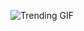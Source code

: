 
<!-- GIF_SECTION -->
![Trending GIF](https://media3.giphy.com/media/v1.Y2lkPThiYjIxNzcydG9mcjh2dGpxMHY0NGVmMTJkeHRjaHM1c2M4NWNveXh1OGdmb3RudyZlcD12MV9naWZzX3NlYXJjaCZjdD1n/oaDcc0LTCuIAiGYrzn/giphy.gif)
<!-- END_GIF_SECTION -->
